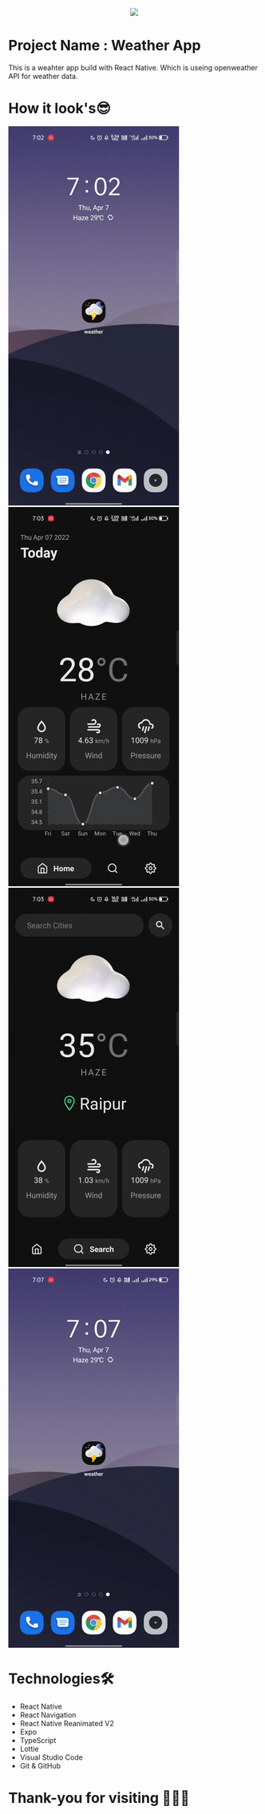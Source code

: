 <p align="center">
  <a href="https://nextjs.org">
    <img src="https://encrypted-tbn0.gstatic.com/images?q=tbn:ANd9GcT1rdGGo4L_3WY2Ufs_60eJBfAmxWxS1udNGQ&usqp=CAU" height="300">
  </a>
</p>

# Project Name : Weather App

This is a weahter app build with React Native. Which is useing openweather API for weather data.

# How it look's😎

<img src="/showcase/sscreen1.gif"/>
<img src="/showcase/screen2.gif"/>
<img src="/showcase/screen3.gif"/>
<img src="/showcase/screen4.gif"/>

# Technologies🛠️

- React Native
- React Navigation
- React Native Reanimated V2
- Expo
- TypeScript
- Lottie
- Visual Studio Code
- Git & GitHub <br/>

# Thank-you for visiting 🤗😉😊
